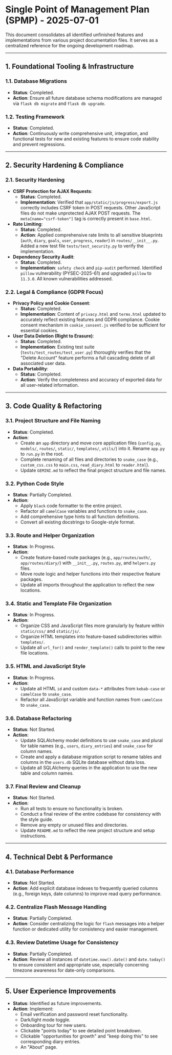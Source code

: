 # Single Point of Management Plan (SPMP) - 2025-07-01

This document consolidates all identified unfinished features and implementations from various project documentation files. It serves as a centralized reference for the ongoing development roadmap.

---

## 1. Foundational Tooling & Infrastructure

### 1.1. Database Migrations
- **Status**: Completed.
- **Action**: Ensure all future database schema modifications are managed via `flask db migrate` and `flask db upgrade`.

### 1.2. Testing Framework
- **Status**: Completed.
- **Action**: Continuously write comprehensive unit, integration, and functional tests for new and existing features to ensure code stability and prevent regressions.

---

## 2. Security Hardening & Compliance

### 2.1. Security Hardening
- **CSRF Protection for AJAX Requests**:
    - **Status**: Completed.
    - **Implementation**: Verified that `app/static/js/progress/export.js` correctly includes CSRF token in POST requests. Other JavaScript files do not make unprotected AJAX POST requests. The `meta[name="csrf-token"]` tag is correctly present in `base.html`.
- **Rate Limiting**:
    - **Status**: Completed.
    - **Action**: Applied comprehensive rate limits to all sensitive blueprints (`auth`, `diary`, `goals`, `user`, `progress`, `reader`) in `routes/__init__.py`. Added a new test file `tests/test_security.py` to verify the implementation.
- **Dependency Security Audit**:
    - **Status**: Completed.
    - **Implementation**: `safety check` and `pip-audit` performed. Identified `pillow` vulnerability (PYSEC-2025-61) and upgraded `pillow` to `11.3.0`. All known vulnerabilities addressed.

### 2.2. Legal & Compliance (GDPR Focus)
- **Privacy Policy and Cookie Consent**:
    - **Status**: Completed.
    - **Implementation**: Content of `privacy.html` and `terms.html` updated to accurately reflect existing features and GDPR compliance. Cookie consent mechanism in `cookie_consent.js` verified to be sufficient for essential cookies.
- **User Data Deletion (Right to Erasure)**:
    - **Status**: Completed.
    - **Implementation**: Existing test suite (`tests/test_routes/test_user.py`) thoroughly verifies that the "Delete Account" feature performs a full cascading delete of all associated user data.
- **Data Portability**:
    - **Status**: Completed.
    - **Action**: Verify the completeness and accuracy of exported data for all user-related information.

---

## 3. Code Quality & Refactoring

### 3.1. Project Structure and File Naming
- **Status**: Completed.
- **Action**:
    - Create an `app` directory and move core application files (`config.py`, `models/`, `routes/`, `static/`, `templates/`, `utils/`) into it. Rename `app.py` to `run.py` in the root.
    - Complete renaming of all files and directories to `snake_case` (e.g., `custom_css.css` to `main.css`, `read_diary.html` to `reader.html`).
    - Update `GEMINI.md` to reflect the final project structure and file names.

### 3.2. Python Code Style
- **Status**: Partially Completed.
- **Action**:
    - Apply `black` code formatter to the entire project.
    - Refactor all `camelCase` variables and functions to `snake_case`.
    - Add comprehensive type hints to all function definitions.
    - Convert all existing docstrings to Google-style format.

### 3.3. Route and Helper Organization
- **Status**: In Progress.
- **Action**:
    - Create feature-based route packages (e.g., `app/routes/auth/`, `app/routes/diary/`) with `__init__.py`, `routes.py`, and `helpers.py` files.
    - Move route logic and helper functions into their respective feature packages.
    - Update all imports throughout the application to reflect the new locations.

### 3.4. Static and Template File Organization
- **Status**: In Progress.
- **Action**:
    - Organize CSS and JavaScript files more granularly by feature within `static/css/` and `static/js/`.
    - Organize HTML templates into feature-based subdirectories within `templates/`.
    - Update all `url_for()` and `render_template()` calls to point to the new file locations.

### 3.5. HTML and JavaScript Style
- **Status**: In Progress.
- **Action**:
    - Update all HTML `id` and custom `data-*` attributes from `kebab-case` or `camelCase` to `snake_case`.
    - Refactor all JavaScript variable and function names from `camelCase` to `snake_case`.

### 3.6. Database Refactoring
- **Status**: Not Started.
- **Action**:
    - Update SQLAlchemy model definitions to use `snake_case` and plural for table names (e.g., `users`, `diary_entries`) and `snake_case` for column names.
    - Create and apply a database migration script to rename tables and columns in the `users.db` SQLite database without data loss.
    - Update all SQLAlchemy queries in the application to use the new table and column names.

### 3.7. Final Review and Cleanup
- **Status**: Not Started.
- **Action**:
    - Run all tests to ensure no functionality is broken.
    - Conduct a final review of the entire codebase for consistency with the style guide.
    - Remove any empty or unused files and directories.
    - Update `README.md` to reflect the new project structure and setup instructions.

---

## 4. Technical Debt & Performance

### 4.1. Database Performance
- **Status**: Not Started.
- **Action**: Add explicit database indexes to frequently queried columns (e.g., foreign keys, date columns) to improve read query performance.

### 4.2. Centralize Flash Message Handling
- **Status**: Partially Completed.
- **Action**: Consider centralizing the logic for `flash` messages into a helper function or dedicated utility for consistency and easier management.

### 4.3. Review Datetime Usage for Consistency
- **Status**: Partially Completed.
- **Action**: Review all instances of `datetime.now().date()` and `date.today()` to ensure consistent and appropriate use, especially concerning timezone awareness for date-only comparisons.

---

## 5. User Experience Improvements

- **Status**: Identified as future improvements.
- **Action**: Implement:
    - Email verification and password reset functionality.
    - Dark/light mode toggle.
    - Onboarding tour for new users.
    - Clickable "points today" to see detailed point breakdown.
    - Clickable "opportunities for growth" and "keep doing this" to see corresponding diary entries.
    - An "About" page.
